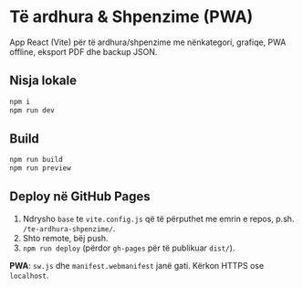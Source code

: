 # Të ardhura & Shpenzime (PWA)

App React (Vite) për të ardhura/shpenzime me nënkategori, grafiqe, PWA offline, eksport PDF dhe backup JSON.

## Nisja lokale
```bash
npm i
npm run dev
```

## Build
```bash
npm run build
npm run preview
```

## Deploy në GitHub Pages
1. Ndrysho `base` te `vite.config.js` që të përputhet me emrin e repos, p.sh. `/te-ardhura-shpenzime/`.
2. Shto remote, bëj push.
3. `npm run deploy` (përdor `gh-pages` për të publikuar `dist/`).

**PWA**: `sw.js` dhe `manifest.webmanifest` janë gati. Kërkon HTTPS ose `localhost`.
